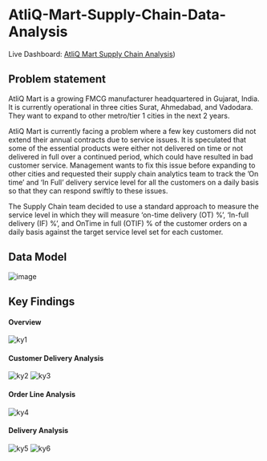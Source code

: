 # AtliQ-Mart-Supply-Chain-Data-Analysis

Live Dashboard: [AtliQ Mart Supply Chain Analysis](https://app.powerbi.com/groups/me/reports/bda77998-95aa-4749-a740-dfc777b8c775/ReportSectiond01655a875a9c2604df6?experience=power-bi))

## Problem statement

AtliQ Mart is a growing FMCG manufacturer headquartered in Gujarat, India. It is currently operational in three cities Surat, Ahmedabad, and Vadodara. They want to expand to other metro/tier 1 cities in the next 2 years.

AtliQ Mart is currently facing a problem where a few key customers did not extend their annual contracts due to service issues. It is speculated that some of the essential products were either not delivered on time or not delivered in full over a continued period, which could have resulted in bad customer service. Management wants to fix this issue before expanding to other cities and requested their supply chain analytics team to track the ’On time’ and ‘In Full’ delivery service level for all the customers on a daily basis so that they can respond swiftly to these issues.

The Supply Chain team decided to use a standard approach to measure the service level in which they will measure ‘on-time delivery (OT) %’, ‘In-full delivery (IF) %’, and OnTime in full (OTIF) % of the customer orders on a daily basis against the target service level set for each customer.

## Data Model
![image](https://github.com/Rejithadas/Supply_Chain_Data_Analysis/assets/101463488/4c4cd380-ea65-4667-ba0a-6331ee37019a) 

## Key Findings
#### Overview
![ky1](https://github.com/Rejithadas/AtliQ-Mart-Supply-Chain-Data-Analysis/assets/101463488/b2d52a59-3bbd-448c-9def-1037cec1dff7)

#### Customer Delivery Analysis
![ky2](https://github.com/Rejithadas/AtliQ-Mart-Supply-Chain-Data-Analysis/assets/101463488/065e71af-3dc0-40c0-8e95-d4ca9087cdf8)
![ky3](https://github.com/Rejithadas/AtliQ-Mart-Supply-Chain-Data-Analysis/assets/101463488/172d0403-2fe9-4b2f-ba94-fb07b003f772)

#### Order Line Analysis  
![ky4](https://github.com/Rejithadas/AtliQ-Mart-Supply-Chain-Data-Analysis/assets/101463488/81c2da58-6d20-4850-8e5e-069553d4f2da)

#### Delivery Analysis
![ky5](https://github.com/Rejithadas/AtliQ-Mart-Supply-Chain-Data-Analysis/assets/101463488/efc80ed8-1b64-4008-ae30-6e271c210abd)
![ky6](https://github.com/Rejithadas/AtliQ-Mart-Supply-Chain-Data-Analysis/assets/101463488/0253090b-c266-4cba-9e17-b55548f5354a)

